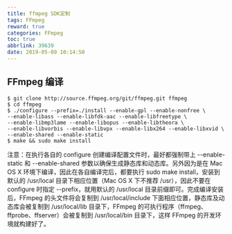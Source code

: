 ```yaml
---
title: ffmpeg SDK定制
tags: FFmpeg
reward: true
categories: FFmpeg
toc: true
abbrlink: 39639
date: 2019-05-09 10:14:50
---
```


## FFmpeg 编译

```shell
$ git clone http://source.ffmpeg.org/git/ffmpeg.git ffmpeg
$ cd ffmpeg
$ ./configure --prefix=./install --enable-gpl --enable-nonfree \
--enable-libass --enable-libfdk-aac --enable-libfreetype \
--enable-libmp3lame --enable-libopus --enable-libtheora \
--enable-libvorbis --enable-libvpx --enable-libx264 --enable-libxvid \
--enable-shared --enable-static
$ make && sudo make install
```

注意：在执行各自的 configure 创建编译配置文件时，最好都强制带上 --enable-static 和 --enable-shared 参数以确保生成静态库和动态库。另外因为是在 Mac OS X 环境下编译，因此在各自编译完后，都要执行 sudo make install，安装到默认的 /usr/local 目录下相应位置（Mac OS X 下不推荐 /usr），因此不要在 configure 时指定 --prefix，就用默认的 /usr/local 目录前缀即可。完成编译安装后，FFmpeg 的头文件将会复制到 /usr/local/include 下面相应位置，静态库及动态库会被复制到 /usr/local/lib 目录下，FFmpeg 的可执行程序（ffmpeg、ffprobe、ffserver）会被复制到 /usr/local/bin 目录下，这样 FFmpeg 的开发环境就构建好了。


